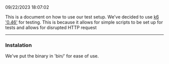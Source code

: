 09/22/2023 18:07:02

This is a document on how to use our test setup. We've decided to use [k6](https://k6.io/) ['0.46'](https://github.com/grafana/k6/releases/tag/v0.46.0)  for testing. This is because it allows for simple scripts to be set up for tests and allows for disrupted HTTP request

---

### Instalation 

We've put the binary in 'bin/' for ease of use. 



